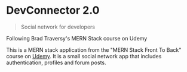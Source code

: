 # DevConnector 2.0

> Social network for developers

Following Brad Traversy's MERN Stack course on Udemy

This is a MERN stack application from the "MERN Stack Front To Back" course on [Udemy](https://www.udemy.com/mern-stack-front-to-back/?couponCode=TRAVERSYMEDIA). It is a small social network app that includes authentication, profiles and forum posts.
